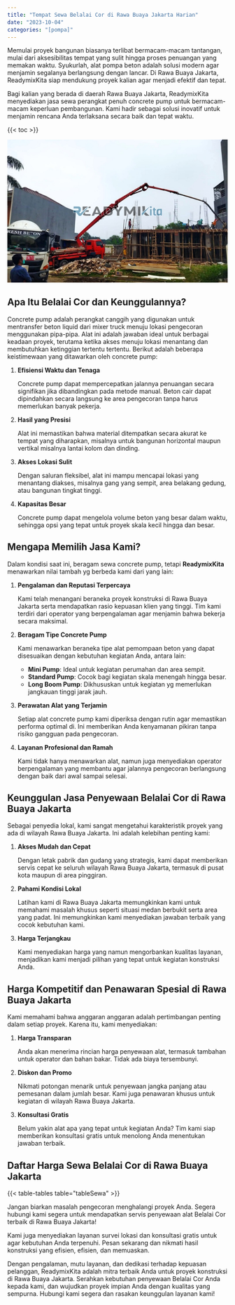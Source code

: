 ```yaml
---
title: "Tempat Sewa Belalai Cor di Rawa Buaya Jakarta Harian"
date: "2023-10-04"
categories: "[pompa]"
---
```


Memulai proyek bangunan biasanya terlibat bermacam-macam tantangan, mulai dari aksesibilitas tempat yang sulit hingga proses penuangan yang memakan waktu. Syukurlah, alat pompa beton adalah solusi modern agar menjamin segalanya berlangsung dengan lancar. Di Rawa Buaya Jakarta, ReadymixKita siap mendukung proyek kalian agar menjadi efektif dan tepat.

Bagi kalian yang berada di daerah Rawa Buaya Jakarta, ReadymixKita menyediakan jasa sewa perangkat penuh concrete pump untuk bermacam-macam keperluan pembangunan. Kami hadir sebagai solusi inovatif untuk menjamin rencana Anda terlaksana secara baik dan tepat waktu.

{{< toc >}}

![Tempat Sewa Belalai Cor di Rawa Buaya Jakarta Harian](/images/pompa/sewa-pompa-16.jpg)

## Apa Itu Belalai Cor dan Keunggulannya?

Concrete pump adalah perangkat canggih yang digunakan untuk mentransfer beton liquid dari mixer truck menuju lokasi pengecoran menggunakan pipa-pipa. Alat ini adalah jawaban ideal untuk berbagai keadaan proyek, terutama ketika akses menuju lokasi menantang dan membutuhkan ketinggian tertentu tertentu. Berikut adalah beberapa keistimewaan yang ditawarkan oleh concrete pump:

1. **Efisiensi Waktu dan Tenaga**

   Concrete pump dapat mempercepatkan jalannya penuangan secara signifikan jika dibandingkan pada metode manual. Beton cair dapat dipindahkan secara langsung ke area pengecoran tanpa harus memerlukan banyak pekerja.

2. **Hasil yang Presisi**

   Alat ini memastikan bahwa material ditempatkan secara akurat ke tempat yang diharapkan, misalnya untuk bangunan horizontal maupun vertikal misalnya lantai kolom dan dinding.

3. **Akses Lokasi Sulit**

   Dengan saluran fleksibel, alat ini mampu mencapai lokasi yang menantang diakses, misalnya gang yang sempit, area belakang gedung, atau bangunan tingkat tinggi.

4. **Kapasitas Besar**

   Concrete pump dapat mengelola volume beton yang besar dalam waktu, sehingga opsi yang tepat untuk proyek skala kecil hingga dan besar.

## Mengapa Memilih Jasa Kami?

Dalam kondisi saat ini, beragam sewa concrete pump, tetapi **ReadymixKita** menawarkan nilai tambah yg berbeda kami dari yang lain:

1. **Pengalaman dan Reputasi Terpercaya**

   Kami telah menangani beraneka proyek konstruksi di Rawa Buaya Jakarta serta mendapatkan rasio kepuasan klien yang tinggi. Tim kami terdiri dari operator yang berpengalaman agar menjamin bahwa bekerja secara maksimal.

2. **Beragam Tipe Concrete Pump**

   Kami menawarkan beraneka tipe alat pemompaan beton yang dapat disesuaikan dengan kebutuhan kegiatan Anda, antara lain:
   - **Mini Pump**: Ideal untuk kegiatan perumahan dan area sempit.
   - **Standard Pump**: Cocok bagi kegiatan skala menengah hingga besar.
   - **Long Boom Pump**: Dikhususkan untuk kegiatan yg memerlukan jangkauan tinggi jarak jauh.

3. **Perawatan Alat yang Terjamin**

   Setiap alat concrete pump kami diperiksa dengan rutin agar memastikan performa optimal di. Ini memberikan Anda kenyamanan pikiran tanpa risiko gangguan pada pengecoran.

4. **Layanan Profesional dan Ramah**

   Kami tidak hanya menawarkan alat, namun juga menyediakan operator berpengalaman yang membantu agar jalannya pengecoran berlangsung dengan baik dari awal sampai selesai.

## Keunggulan Jasa Penyewaan Belalai Cor di Rawa Buaya Jakarta

Sebagai penyedia lokal, kami sangat mengetahui karakteristik proyek yang ada di wilayah Rawa Buaya Jakarta. Ini adalah kelebihan penting kami:

1. **Akses Mudah dan Cepat**

   Dengan letak pabrik dan gudang yang strategis, kami dapat memberikan servis cepat ke seluruh wilayah Rawa Buaya Jakarta, termasuk di pusat kota maupun di area pinggiran.

2. **Pahami Kondisi Lokal**

   Latihan kami di Rawa Buaya Jakarta memungkinkan kami untuk memahami masalah khusus seperti situasi medan berbukit serta area yang padat. Ini memungkinkan kami menyediakan jawaban terbaik yang cocok kebutuhan kami.

3. **Harga Terjangkau**

   Kami menyediakan harga yang namun mengorbankan kualitas layanan, menjadikan kami menjadi pilihan yang tepat untuk kegiatan konstruksi Anda.

## Harga Kompetitif dan Penawaran Spesial di Rawa Buaya Jakarta

Kami memahami bahwa anggaran anggaran adalah pertimbangan penting dalam setiap proyek. Karena itu, kami menyediakan:

1. **Harga Transparan**

   Anda akan menerima rincian harga penyewaan alat, termasuk tambahan untuk operator dan bahan bakar. Tidak ada biaya tersembunyi.

2. **Diskon dan Promo**

   Nikmati potongan menarik untuk penyewaan jangka panjang atau pemesanan dalam jumlah besar. Kami juga penawaran khusus untuk kegiatan di wilayah Rawa Buaya Jakarta.

3. **Konsultasi Gratis**

   Belum yakin alat apa yang tepat untuk kegiatan Anda? Tim kami siap memberikan konsultasi gratis untuk menolong Anda menentukan jawaban terbaik.

## Daftar Harga Sewa Belalai Cor di Rawa Buaya Jakarta

{{< table-tables table="tableSewa" >}}

Jangan biarkan masalah pengecoran menghalangi proyek Anda. Segera hubungi kami segera untuk mendapatkan servis penyewaan alat Belalai Cor terbaik di Rawa Buaya Jakarta!

Kami juga menyediakan layanan survei lokasi dan konsultasi gratis untuk agar kebutuhan Anda terpenuhi. Pesan sekarang dan nikmati hasil konstruksi yang efisien, efisien, dan memuaskan.

Dengan pengalaman, mutu layanan, dan dedikasi terhadap kepuasan pelanggan, ReadymixKita adalah mitra terbaik Anda untuk proyek konstruksi di Rawa Buaya Jakarta. Serahkan kebutuhan penyewaan Belalai Cor Anda kepada kami, dan wujudkan proyek impian Anda dengan kualitas yang sempurna. Hubungi kami segera dan rasakan keunggulan layanan kami!